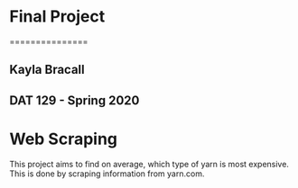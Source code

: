 # Final Project
===============
## Kayla Bracall
## DAT 129 - Spring 2020

# Web Scraping 

This project aims to find on average, which type of yarn is most expensive. This is done by scraping information from yarn.com. 
